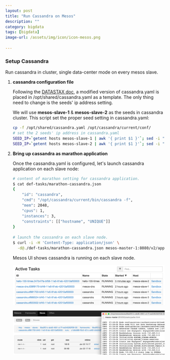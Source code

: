 ```yaml
---
layout: post
title: "Run Cassandra on Mesos"
description: ""
category: bigdata
tags: [bigdata]
image-url: /assets/img/icon/icon-mesos.png

---
```


### Setup Cassandra

Run cassandra in cluster, single data-center mode on every mesos slave.

1. **cassandra configuration file**
	
	Following the [DATASTAX doc](http://docs.datastax.com/en/cassandra/3.0/cassandra/initialize/initSingleDS.html), a modified version of cassandra.yaml is placed in /opt/shared/cassandra.yaml as a template. The only thing need to change is the seeds' ip address setting.
	
	We will use **mesos-slave-1** & **mesos-slave-2** as the seeds in cassandra cluster. This script set the proper seed setting in cassandra.yaml:
	
	```bash
	cp -f /opt/shared/cassandra.yaml /opt/cassandra/current/conf/
	# set the 2 seeds' ip address in cassandra.yaml
	SEED_IP=`getent hosts mesos-slave-1 | awk '{ print $1 }'`; sed -i "s/seed1_ip_addr/$SEED_IP/g" /opt/cassandra/current/conf/cassandra.yaml
	SEED_IP=`getent hosts mesos-slave-2 | awk '{ print $1 }'`; sed -i "s/seed2_ip_addr/$SEED_IP/g" /opt/cassandra/current/conf/cassandra.yaml
	```

2. **Bring up cassandra as marathon application**
	
	Once the cassandra.yaml is configured, let's launch cassandra application on each slave node:
	
	```bash
	# content of marathon setting for cassandra application.
	$ cat def-tasks/marathon-cassandra.json 
	{
	    "id": "cassandra",
	    "cmd": "/opt/cassandra/current/bin/cassandra -f",
	    "mem": 2048,
	    "cpus": 1,
	    "instances": 3,
	    "constraints": [["hostname", "UNIQUE"]]
	}
	
	# launch the cassandra on each slave node.
	$ curl -i -H 'Content-Type: application/json' \
	  -d@./def-tasks/marathon-cassandra.json mesos-master-1:8080/v2/apps
	```
	
	Mesos UI shows cassandra is running on each slave node.
	
	![alt text][img-cax-run]

	![alt text][img-cax-log]

[img-cax-run]: /assets/img/2016-Q1/160117-run-cax.png "Cax running"

[img-cax-log]: /assets/img/2016-Q1/160117-run-log.png "Cax logs"


